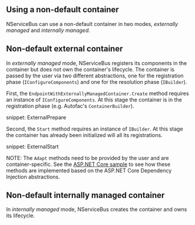 ## Using a non-default container

NServiceBus can use a non-default container in two modes, *externally managed* and *internally managed*.


## Non-default external container


In *externally managed* mode, NServiceBus registers its components in the container but does not own the container's lifecycle. The container is passed by the user via two different abstractions, one for the registration phase (`IConfigureComponents`) and one for the resolution phase (`IBuilder`).

First, the `EndpointWithExternallyManagedContainer.Create` method requires an instance of `IConfigureComponents`. At this stage the container is in the registration phase (e.g. Autofac's `ContainerBuilder`).

snippet: ExternalPrepare

Second, the `Start` method requires an instance of `IBuilder`. At this stage the container has already been initialized will all its registrations. 

snippet: ExternalStart

NOTE: The `Adapt` methods need to be provided by the user and are container-specific. See the [ASP.NET Core sample](/samples/dependency-injection/aspnetcore/) to see how these methods are implemented based on the ASP.NET Core Dependency Injection abstractions.

## Non-default internally managed container

In *internally managed* mode, NServiceBus creates the container and owns its lifecycle. 
